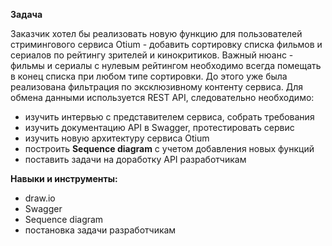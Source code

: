 **Задача**



Заказчик хотел бы реализовать новую функцию для пользователей стримингового сервиса Otium - добавить сортировку списка фильмов и сериалов по рейтингу зрителей и кинокритиков. Важный нюанс - фильмы и сериалы с нулевым рейтингом необходимо всегда помещать в конец списка при любом типе сортировки. До этого уже была реализована фильтрация по эксклюзивному контенту сервиса. Для обмена данными используется REST API, следовательно необходимо:


- изучить интервью с представителем сервиса, собрать требования
- изучить документацию API в Swagger, протестировать сервис
- изучить новую архитектуру сервиса Оtium 
- построить **Sequence diagram** с учетом добавления новых функций
- поставить задачи на доработку API разработчикам

**Навыки и инструменты:**

- draw.io
- Swagger
- Sequence diagram
- постановка задачи разработчикам

